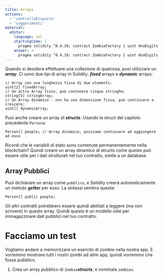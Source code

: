 ```yaml
---
title: Arrays
actions:
  - 'controllaRisposta'
  - 'suggerimenti'
material:
  editor:
    language: sol
    startingCode: |
      pragma solidity ^0.4.19; contract ZombieFactory { uint dnaDigits = 16; uint dnaModulus = 10 ** dnaDigits; struct Zombie { string name; uint dna; } // inizia qui }
    answer: >
      pragma solidity ^0.4.19; contract ZombieFactory { uint dnaDigits = 16; uint dnaModulus = 10 ** dnaDigits; struct Zombie { string name; uint dna; } Zombie[] public zombies; }
---
```

Quando si desidera effettuare una collezione di qualcosa, puoi utilizzare un ***array***. Ci sono due tipi di array in Solidity: ***fixed*** arrays e ***dynamic*** arrays:

    // Array con una lunghezza fissa di due elementi:
    uint[2] fixedArray;
    // Un altro Array fisso, può contenere cinque stringhe;
    string[5] stringArray;
    // Un Array dinamico - non ha una dimensione fissa, può continuare a crescere:
    uint[] dynamicArray;
    

Puoi anche creare un array di ***structs***. Usando la struct del capitolo precedente `Persona`:

    Person[] people; // Array dinamico, possiamo continuare ad aggiungere ad esso
    

Ricordi che le variabili di stato sono contenute permanentemente nella blockchain? Quindi creare un array dinamico di structs come questo può essere utile per i dati strutturati nel tuo contratto, simile a un database.

## Array Pubblici

Puoi dichiarare un array come `pubblico`, e Solidity creerà automaticamente un metodo ***getter*** per esso. La sintassi sembra questa:

    Person[] public people;
    

Gli altri contratti potrebbero essere quindi abilitati a leggere (ma non scrivere) in questo array. Quindi questo è un modello utile per immagazzinare dati pubblici nel tuo contratto.

# Facciamo un test

Vogliamo andare a memorizzare un esercito di zombie nella nostra app. E vorremmo mostrare tutti i nostri zombi ad altre app, quindi vorremmo che fosse pubblico.

1. Crea un array pubblico di `Zombie`***structs***, e nominala `zombies`.